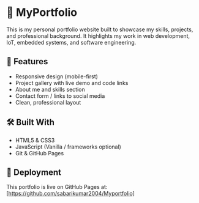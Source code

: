 # 💼 MyPortfolio

This is my personal portfolio website built to showcase my skills, projects, and professional background. It highlights my work in web development, IoT, embedded systems, and software engineering.

## 🌟 Features

- Responsive design (mobile-first)
- Project gallery with live demo and code links
- About me and skills section
- Contact form / links to social media
- Clean, professional layout

## 🛠 Built With

- HTML5 & CSS3
- JavaScript (Vanilla / frameworks optional)
- Git & GitHub Pages

## 🚀 Deployment

This portfolio is live on GitHub Pages at:  
[https://github.com/sabarikumar2004/Myportfolio]



